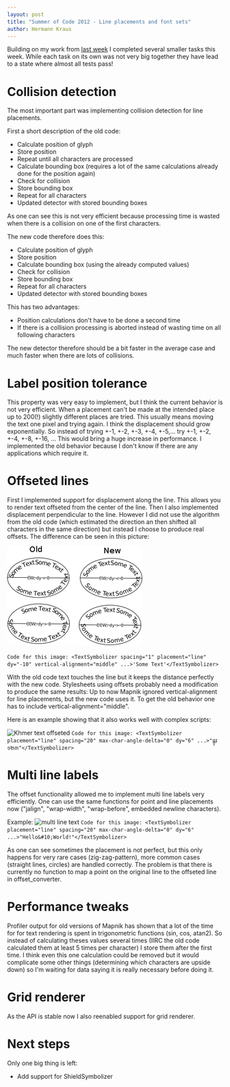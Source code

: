 ```yaml
---
layout: post
title: "Summer of Code 2012 - Line placements and font sets"
author: Hermann Kraus
---
```




Building on my work from [last week](http://mapnik.org/news/2012/08/04/gsoc2012-status7)
I completed several smaller tasks this week. While each task on its own was not
very big together they have lead to a state where almost all tests pass!

# Collision detection
The most important part was implementing collision detection for line placements.

First a short description of the old code:

* Calculate position of glyph
* Store position
* Repeat until all characters are processed
* Calculate bounding box (requires a lot of the same calculations already done
  for the position again)
* Check for collision
* Store bounding box
* Repeat for all characters
* Updated detector with stored bounding boxes

As one can see this is not very efficient because processing time is wasted
when there is a collision on one of the first characters.

The new code therefore does this:

* Calculate position of glyph
* Store position
* Calculate bounding box (using the already computed values)
* Check for collision
* Store bounding box
* Repeat for all characters
* Updated detector with stored bounding boxes

This has two advantages:

* Position calculations don't have to be done a second time
* If there is a collision processing is aborted instead of wasting time on all
  following characters

The new detector therefore should be a bit faster in the average case
and much faster when there are lots of collisions.

# Label position tolerance
This property was very easy to implement, but I think the current behavior is
not very efficient. When a placement can't be made at the intended place up to
200(!) slightly different places are tried. This usually means moving the text
one pixel and trying again. I think the displacement should grow exponentially.
So instead of trying +-1, +-2, +-3, +-4, +-5,... try +-1, +-2, +-4, +-8, +-16, ...
This would bring a huge increase in performance.
I implemented the old behavior because I don't know if there are any applications
which require it. 


# Offseted lines
First I implemented support for displacement along the line. This allows you to
render text offseted from the center of the line.
Then I also implemented displacement perpendicular to the line. However I did
not use the algorithm from the old code (which estimated the direction an then
shifted all characters in the same direction) but instead I choose to produce
real offsets.
The difference can be seen in this picture:

![text offseted](/images/harfbuzz/line-offset.png)

```Code for this image: <TextSymbolizer spacing="1" placement="line" dy="-10" vertical-alignment="middle" ...>'Some Text'</TextSymbolizer>```

With the old code text touches the line but it keeps the distance perfectly
with the new code. Stylesheets using offsets probably need a modification to
produce the same results: Up to now Mapnik ignored vertical-alignment for line
placements, but the new code uses it. To get the old behavior one has to include
vertical-alignment="middle".

Here is an example showing that it also works well with complex scripts:

![Khmer text offseted](/images/harfbuzz/offseted.png)
```Code for this image: <TextSymbolizer placement="line" spacing="20" max-char-angle-delta="0" dy="6" ...>"ផ្លូវ​១២៣"</TextSymbolizer>```

# Multi line labels
The offset functionality allowed me to implement multi line labels very
efficiently. One can
use the same functions for point and line placements now
("jalign", "wrap-width", "wrap-before", embedded newline characters).

Example:
![multi line text](/images/harfbuzz/multiline.png)
```Code for this image: <TextSymbolizer placement="line" spacing="20" max-char-angle-delta="0" dy="6" ...>"Hello&#10;World!"</TextSymbolizer>```

As one can see sometimes the placement is not perfect, but this only happens
for very rare cases (zig-zag-pattern), more common cases (straight lines, circles)
are handled correctly. The problem is that there is currently no function to
map a point on the original line to the offseted line in offset_converter.


# Performance tweaks
Profiler output for old versions of Mapnik has shown that a lot of the time for
for text rendering is spent in trigonometric functions (sin, cos, atan2). So instead
of calculating theses values several times (IIRC the old code calculated them
at least 5 times per character) I store them after the first time. I think
even this one calculation could be removed but it would complicate some other
things (determining which characters are upside down) so I'm waiting for data
saying it is really necessary before doing it.

# Grid renderer
As the API is stable now I also reenabled support for grid renderer.

# Next steps
Only one big thing is left:

* Add support for ShieldSymbolizer